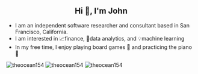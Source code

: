<h2 align="center">Hi 👋, I'm John</h1>

- I am an independent software researcher and consultant based in San Francisco, California. 
- I am interested in 📈finance, 📂data analytics, and 💡machine learning
- In my free time, I enjoy playing board games 🎲 and practicing the piano 🎹




<img src="https://github-readme-stats.vercel.app/api/top-langs?username=theocean154&show_icons=true&locale=en&layout=compact" alt="theocean154" />

<img src="https://github-readme-stats.vercel.app/api?username=theocean154&show_icons=true&locale=en" alt="theocean154" />

<img src="https://github-readme-streak-stats.herokuapp.com/?user=theocean154&" alt="theocean154" />
